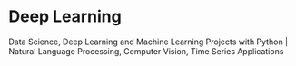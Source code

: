 # Deep Learning

Data Science, Deep Learning and Machine Learning Projects with Python | Natural Language Processing, Computer Vision, Time Series Applications


